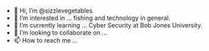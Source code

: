 - 👋 Hi, I’m @sizzlevegetables
- 👀 I’m interested in ... fishing and technology in general.
- 🌱 I’m currently learning ... Cyber Security at Bob Jones University.
- 💞️ I’m looking to collaborate on ...
- 📫 How to reach me ...

<!---
sizzlevegetables/sizzlevegetables is a ✨ special ✨ repository because its `README.md` (this file) appears on your GitHub profile.
You can click the Preview link to take a look at your changes.
--->
